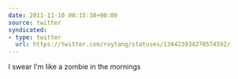 ```yaml
---
date: 2011-11-10 00:15:38+00:00
source: twitter
syndicated:
- type: twitter
  url: https://twitter.com/roytang/statuses/134423934270574592/
---
```


I swear I'm like a zombie in the mornings